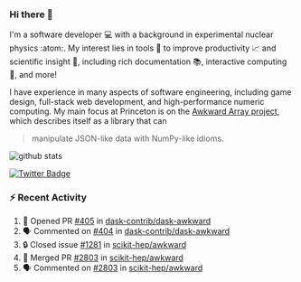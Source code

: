 ### Hi there 👋 

I'm a software developer 💻 with a background in experimental nuclear physics :atom:. My interest lies in tools :wrench: to improve productivity :chart_with_upwards_trend: and scientific insight :telescope:, including rich documentation 📚, interactive computing 🧮, and more! 

I have experience in many aspects of software engineering, including game design, full-stack web development, and high-performance numeric computing. My main focus at Princeton is on the [Awkward Array project](awkward-array.org/), which describes itself as a library that can 
> manipulate JSON-like data with NumPy-like idioms.

![github stats](https://github-readme-stats.vercel.app/api?username=agoose77&show_icons=true&hide_rank=true&hide_title=true&bg_color=30,e76445,904e95&text_color=efe3ec&icon_color=efe3ec)
<!--
**agoose77/agoose77** is a ✨ _special_ ✨ repository because its `README.md` (this file) appears on your GitHub profile.

Here are some ideas to get you started:

- 🔭 I’m currently working on ...
- 🌱 I’m currently learning ...
- 👯 I’m looking to collaborate on ...
- 🤔 I’m looking for help with ...
- 💬 Ask me about ...
- 📫 How to reach me: ...
- 😄 Pronouns: ...
- ⚡ Fun fact: ...
-->

[![Twitter Badge](https://img.shields.io/twitter/follow/agoose77?style=flat-square&logo=Twitter&logoColor=white&color=cornflowerblue)](https://twitter.com/agoose77)

### :zap: Recent Activity

<!--START_SECTION:activity-->
1. 💪 Opened PR [#405](https://github.com/dask-contrib/dask-awkward/pull/405) in [dask-contrib/dask-awkward](https://github.com/dask-contrib/dask-awkward)
2. 🗣 Commented on [#404](https://github.com/dask-contrib/dask-awkward/issues/404#issuecomment-1800682757) in [dask-contrib/dask-awkward](https://github.com/dask-contrib/dask-awkward)
3. 🔒 Closed issue [#1281](https://github.com/scikit-hep/awkward/issues/1281) in [scikit-hep/awkward](https://github.com/scikit-hep/awkward)
4. 🎉 Merged PR [#2803](https://github.com/scikit-hep/awkward/pull/2803) in [scikit-hep/awkward](https://github.com/scikit-hep/awkward)
5. 🗣 Commented on [#2803](https://github.com/scikit-hep/awkward/pull/2803#issuecomment-1800200112) in [scikit-hep/awkward](https://github.com/scikit-hep/awkward)
<!--END_SECTION:activity-->
